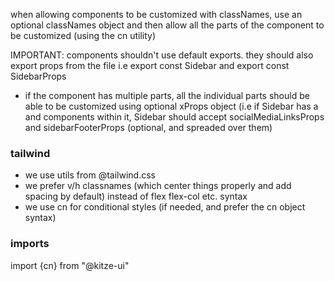 when allowing components to be customized with classNames, use an optional classNames object and then allow all the parts of the component to be customized (using the cn utility)

IMPORTANT: components shouldn't use default exports.
they should also export props from the file i.e export const Sidebar and export const SidebarProps

- if the component has multiple parts, all the individual parts should be able to be customized using optional xProps object (i.e if Sidebar has a <SocialMediaLinks/> and <SidebarFooter/> components within it, Sidebar should accept socialMediaLinksProps and sidebarFooterProps (optional, and spreaded over them)

### tailwind

- we use utils from @tailwind.css
- we prefer v/h classnames (which center things properly and add spacing by default) instead of flex flex-col etc. syntax
- we use cn for conditional styles (if needed, and prefer the cn object syntax)

### imports

import {cn} from "@kitze-ui"
